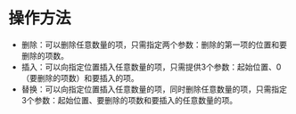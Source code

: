 # 操作方法

* 删除：可以删除任意数量的项，只需指定两个参数：删除的第一项的位置和要删除的项数。
* 插入：可以向指定位置插入任意数量的项，只需提供3个参数：起始位置、0（要删除的项数）和要插入的项。
* 替换：可以向指定位置插入任意数量的项，同时删除任意数量的项，只需指定3个参数：起始位置、要删除的项数和要插入的任意数量的项。



